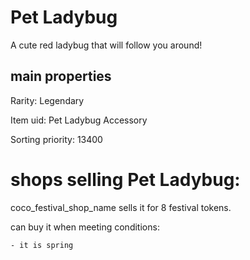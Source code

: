 # Pet Ladybug

A cute red ladybug that will follow you around!

## main properties

Rarity: Legendary

Item uid: Pet Ladybug Accessory

Sorting priority: 13400

# shops selling Pet Ladybug:

coco_festival_shop_name sells it for 8 festival tokens.

  can buy it when meeting conditions: 

    - it is spring